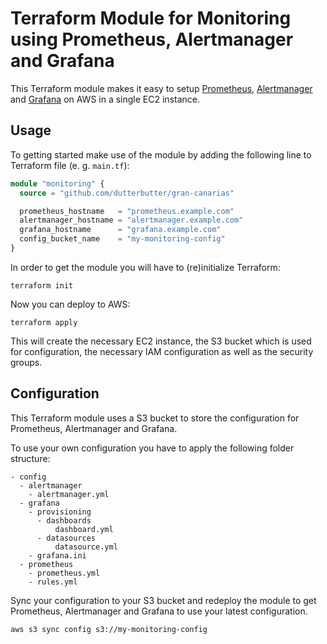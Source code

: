 # Terraform Module for Monitoring using Prometheus, Alertmanager and Grafana

This Terraform module makes it easy to setup [Prometheus](https://prometheus.io), [Alertmanager](https://prometheus.io/docs/alerting/latest/alertmanager) and [Grafana](https://grafana.com/) on AWS in a single EC2 instance.

## Usage

To getting started make use of the module by adding the following line to Terraform file (e. g. `main.tf`):

```terraform
module "monitoring" {
  source = "github.com/dutterbutter/gran-canarias"

  prometheus_hostname   = "prometheus.example.com"
  alertmanager_hostname = "alertmanager.example.com"
  grafana_hostname      = "grafana.example.com"
  config_bucket_name    = "my-monitoring-config"
}
```

In order to get the module you will have to (re)initialize Terraform:

```
terraform init
```

Now you can deploy to AWS:

```
terraform apply
```

This will create the necessary EC2 instance, the S3 bucket which is used for configuration, the necessary IAM configuration as well as the security groups.

## Configuration

This Terraform module uses a S3 bucket to store the configuration for Prometheus, Alertmanager and Grafana.

To use your own configuration you have to apply the following folder structure:

```
- config
  - alertmanager
    - alertmanager.yml
  - grafana
    - provisioning
      - dashboards
          dashboard.yml
      - datasources
          datasource.yml
    - grafana.ini
  - prometheus
    - prometheus.yml
    - rules.yml
```

Sync your configuration to your S3 bucket and redeploy the module to get Prometheus, Alertmanager and Grafana to use your latest configuration.

```
aws s3 sync config s3://my-monitoring-config
```
